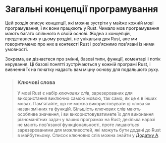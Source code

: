 # Загальні концепції програмування

Цей розділ описує концепції, які можна зустріти у майже кожній мові програмування, і як вони працюють у Rust. Чимало мов програмування мають багато спільного в своїй основі. Жодна з концепцій, представлених у цьому розділі, не унікальна для Rust, але ми говоритимемо про них в контексті Rust і роз'яснимо пов'язані із ними умовності.

Зокрема, ви дізнаєтеся про змінні, базові типи, функції, коментарі і потік керування. Ці базові понятті зустрічаються у кожній програмі Rust, і вивчення їх на початку надасть вам міцну основу для подальшого руху.

> ### Ключові слова
> 
> У мові Rust є набір *ключових слів*, зарезерованих для використання виключно самою мовою, так само, як це є в інших мовах. Пам'ятайте, що не можна використовувати ці слова як назви змінних та функцій. Більшість ключових слів мають особливе значення, і ви використовуватимете їх для виконання різноманітних задач у ваших програмах на Rust; декілька наразі не мають пов'язаної функціональності, проте лишаються зарезерованими для можливостей, які можуть бути додані до Rust в майбутньому. Список ключових слів можна знайти у [Додатку A][appendix_a].

[appendix_a]: appendix-01-keywords.md
